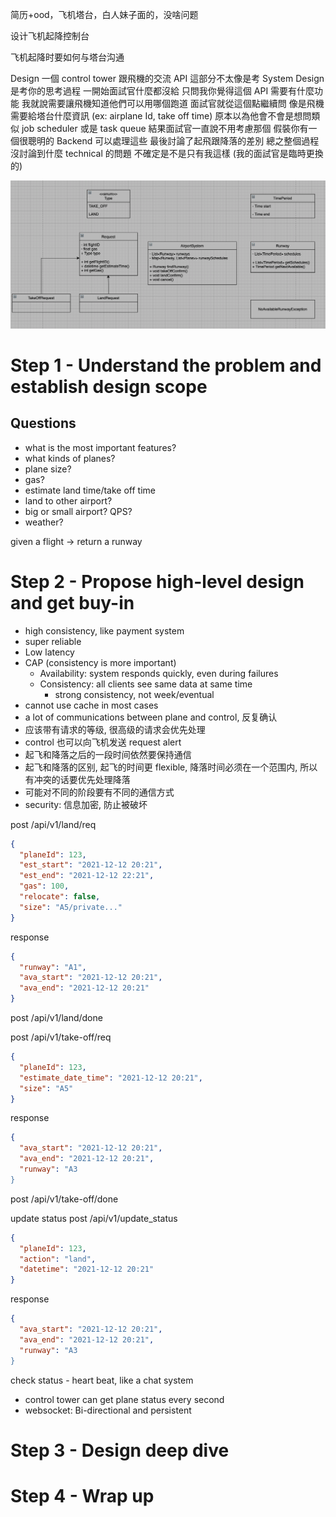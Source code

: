 简历+ood，飞机塔台，白人妹子面的，没啥问题

设计飞机起降控制台

飞机起降时要如何与塔台沟通

Design 一個 control tower 跟飛機的交流 API
這部分不太像是考 System Design
是考你的思考過程
一開始面試官什麼都沒給
只問我你覺得這個 API 需要有什麼功能
我就說需要讓飛機知道他們可以用哪個跑道
面試官就從這個點繼續問
像是飛機需要給塔台什麼資訊 (ex: airplane Id, take off time)
原本以為他會不會是想問類似 job scheduler 或是 task queue
結果面試官一直說不用考慮那個
假裝你有一個很聰明的 Backend 可以處理這些
最後討論了起飛跟降落的差別
總之整個過程沒討論到什麼 technical 的問題
不確定是不是只有我這樣 (我的面試官是臨時更換的)

![img](./assets/airport.png)

# Step 1 - Understand the problem and establish design scope

## Questions

- what is the most important features?
- what kinds of planes?
- plane size?
- gas?
- estimate land time/take off time
- land to other airport?
- big or small airport? QPS?
- weather?

given a flight -> return a runway

# Step 2 - Propose high-level design and get buy-in

- high consistency, like payment system
- super reliable
- Low latency
- CAP (consistency is more important)
  - Availability: system responds quickly, even during failures
  - Consistency: all clients see same data at same time
    - strong consistency, not week/eventual
- cannot use cache in most cases
- a lot of communications between plane and control, 反复确认
- 应该带有请求的等级, 很高级的请求会优先处理
- control 也可以向飞机发送 request alert
- 起飞和降落之后的一段时间依然要保持通信
- 起飞和降落的区别, 起飞的时间更 flexible, 降落时间必须在一个范围内, 所以有冲突的话要优先处理降落
- 可能对不同的阶段要有不同的通信方式
- security: 信息加密, 防止被破坏

post /api/v1/land/req

```json
{
  "planeId": 123,
  "est_start": "2021-12-12 20:21",
  "est_end": "2021-12-12 22:21",
  "gas": 100,
  "relocate": false,
  "size": "A5/private..."
}
```

response

```json
{
  "runway": "A1",
  "ava_start": "2021-12-12 20:21",
  "ava_end": "2021-12-12 20:21"
}
```

post /api/v1/land/done

post /api/v1/take-off/req

```json
{
  "planeId": 123,
  "estimate_date_time": "2021-12-12 20:21",
  "size": "A5"
}
```

response

```json
{
  "ava_start": "2021-12-12 20:21",
  "ava_end": "2021-12-12 20:21",
  "runway": "A3
}
```

post /api/v1/take-off/done

update status
post /api/v1/update_status

```json
{
  "planeId": 123,
  "action": "land",
  "datetime": "2021-12-12 20:21"
}
```

response

```json
{
  "ava_start": "2021-12-12 20:21",
  "ava_end": "2021-12-12 20:21",
  "runway": "A3
}
```

check status - heart beat, like a chat system

- control tower can get plane status every second
- websocket: Bi-directional and persistent

# Step 3 - Design deep dive

# Step 4 - Wrap up
